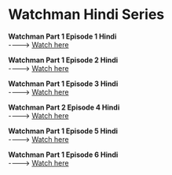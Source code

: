 # **Watchman Hindi Series**

**Watchman Part 1 Episode 1 Hindi**  
----> [Watch here](https://www.bitchute.com/video/vO6UFUgYRAeY/)

**Watchman Part 1 Episode 2 Hindi**  
----> [Watch here](https://www.bitchute.com/video/uS2zdY5kL3KJ)

**Watchman Part 1 Episode 3 Hindi**  
----> [Watch here](https://www.bitchute.com/video/XDSF4DaXCnu1)

**Watchman Part 2 Episode 4 Hindi**  
----> [Watch here](https://www.bitchute.com/video/ix5G2IAc8vD1/)

**Watchman Part 1 Episode 5 Hindi**  
----> [Watch here]()

**Watchman Part 1 Episode 6 Hindi**  
----> [Watch here]()

 
